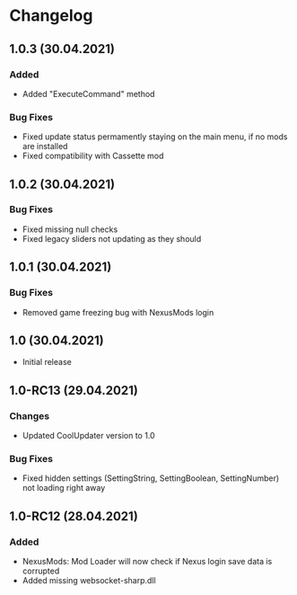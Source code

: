 # Changelog

## 1.0.3 (30.04.2021)

### Added

- Added "ExecuteCommand" method

### Bug Fixes

- Fixed update status permamently staying on the main menu, if no mods are installed
- Fixed compatibility with Cassette mod

## 1.0.2 (30.04.2021)

### Bug Fixes

- Fixed missing null checks
- Fixed legacy sliders not updating as they should

## 1.0.1 (30.04.2021)

### Bug Fixes

- Removed game freezing bug with NexusMods login

## 1.0 (30.04.2021)

- Initial release

## 1.0-RC13 (29.04.2021)

### Changes

- Updated CoolUpdater version to 1.0

### Bug Fixes

- Fixed hidden settings (SettingString, SettingBoolean, SettingNumber) not loading right away

## 1.0-RC12 (28.04.2021)

### Added

- NexusMods: Mod Loader will now check if Nexus login save data is corrupted
- Added missing websocket-sharp.dll
